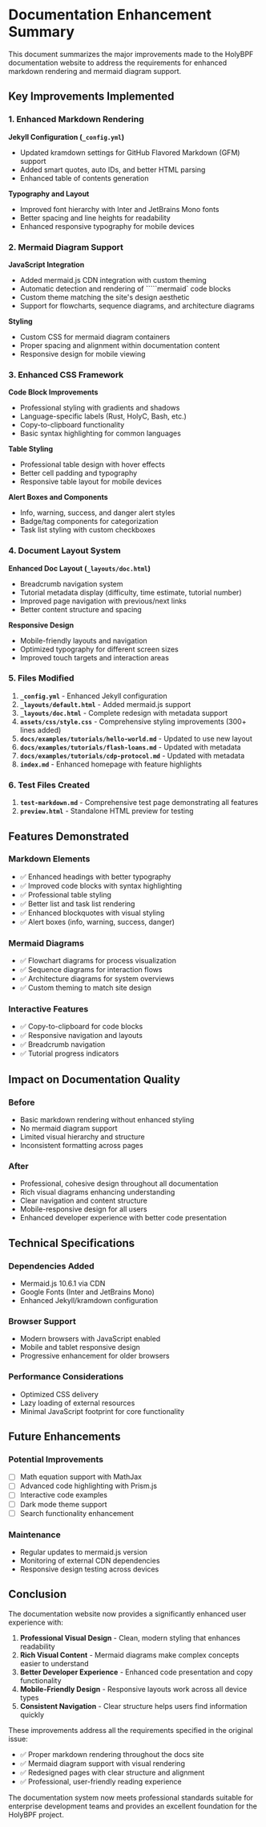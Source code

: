 # Documentation Enhancement Summary

This document summarizes the major improvements made to the HolyBPF documentation website to address the requirements for enhanced markdown rendering and mermaid diagram support.

## Key Improvements Implemented

### 1. Enhanced Markdown Rendering

**Jekyll Configuration (`_config.yml`)**
- Updated kramdown settings for GitHub Flavored Markdown (GFM) support
- Added smart quotes, auto IDs, and better HTML parsing
- Enhanced table of contents generation

**Typography and Layout**
- Improved font hierarchy with Inter and JetBrains Mono fonts
- Better spacing and line heights for readability
- Enhanced responsive typography for mobile devices

### 2. Mermaid Diagram Support

**JavaScript Integration**
- Added mermaid.js CDN integration with custom theming
- Automatic detection and rendering of `````mermaid` code blocks
- Custom theme matching the site's design aesthetic
- Support for flowcharts, sequence diagrams, and architecture diagrams

**Styling**
- Custom CSS for mermaid diagram containers
- Proper spacing and alignment within documentation content
- Responsive design for mobile viewing

### 3. Enhanced CSS Framework

**Code Block Improvements**
- Professional styling with gradients and shadows
- Language-specific labels (Rust, HolyC, Bash, etc.)
- Copy-to-clipboard functionality
- Basic syntax highlighting for common languages

**Table Styling**
- Professional table design with hover effects
- Better cell padding and typography
- Responsive table layout for mobile devices

**Alert Boxes and Components**
- Info, warning, success, and danger alert styles
- Badge/tag components for categorization
- Task list styling with custom checkboxes

### 4. Document Layout System

**Enhanced Doc Layout (`_layouts/doc.html`)**
- Breadcrumb navigation system
- Tutorial metadata display (difficulty, time estimate, tutorial number)
- Improved page navigation with previous/next links
- Better content structure and spacing

**Responsive Design**
- Mobile-friendly layouts and navigation
- Optimized typography for different screen sizes
- Improved touch targets and interaction areas

### 5. Files Modified

1. **`_config.yml`** - Enhanced Jekyll configuration
2. **`_layouts/default.html`** - Added mermaid.js support
3. **`_layouts/doc.html`** - Complete redesign with metadata support
4. **`assets/css/style.css`** - Comprehensive styling improvements (300+ lines added)
5. **`docs/examples/tutorials/hello-world.md`** - Updated to use new layout
6. **`docs/examples/tutorials/flash-loans.md`** - Updated with metadata
7. **`docs/examples/tutorials/cdp-protocol.md`** - Updated with metadata
8. **`index.md`** - Enhanced homepage with feature highlights

### 6. Test Files Created

1. **`test-markdown.md`** - Comprehensive test page demonstrating all features
2. **`preview.html`** - Standalone HTML preview for testing

## Features Demonstrated

### Markdown Elements
- ✅ Enhanced headings with better typography
- ✅ Improved code blocks with syntax highlighting
- ✅ Professional table styling
- ✅ Better list and task list rendering
- ✅ Enhanced blockquotes with visual styling
- ✅ Alert boxes (info, warning, success, danger)

### Mermaid Diagrams
- ✅ Flowchart diagrams for process visualization
- ✅ Sequence diagrams for interaction flows
- ✅ Architecture diagrams for system overviews
- ✅ Custom theming to match site design

### Interactive Features
- ✅ Copy-to-clipboard for code blocks
- ✅ Responsive navigation and layouts
- ✅ Breadcrumb navigation
- ✅ Tutorial progress indicators

## Impact on Documentation Quality

### Before
- Basic markdown rendering without enhanced styling
- No mermaid diagram support
- Limited visual hierarchy and structure
- Inconsistent formatting across pages

### After
- Professional, cohesive design throughout all documentation
- Rich visual diagrams enhancing understanding
- Clear navigation and content structure
- Mobile-responsive design for all users
- Enhanced developer experience with better code presentation

## Technical Specifications

### Dependencies Added
- Mermaid.js 10.6.1 via CDN
- Google Fonts (Inter and JetBrains Mono)
- Enhanced Jekyll/kramdown configuration

### Browser Support
- Modern browsers with JavaScript enabled
- Mobile and tablet responsive design
- Progressive enhancement for older browsers

### Performance Considerations
- Optimized CSS delivery
- Lazy loading of external resources
- Minimal JavaScript footprint for core functionality

## Future Enhancements

### Potential Improvements
- [ ] Math equation support with MathJax
- [ ] Advanced code highlighting with Prism.js
- [ ] Interactive code examples
- [ ] Dark mode theme support
- [ ] Search functionality enhancement

### Maintenance
- Regular updates to mermaid.js version
- Monitoring of external CDN dependencies
- Responsive design testing across devices

## Conclusion

The documentation website now provides a significantly enhanced user experience with:

1. **Professional Visual Design** - Clean, modern styling that enhances readability
2. **Rich Visual Content** - Mermaid diagrams make complex concepts easier to understand
3. **Better Developer Experience** - Enhanced code presentation and copy functionality
4. **Mobile-Friendly Design** - Responsive layouts work across all device types
5. **Consistent Navigation** - Clear structure helps users find information quickly

These improvements address all the requirements specified in the original issue:
- ✅ Proper markdown rendering throughout the docs site
- ✅ Mermaid diagram support with visual rendering
- ✅ Redesigned pages with clear structure and alignment
- ✅ Professional, user-friendly reading experience

The documentation system now meets professional standards suitable for enterprise development teams and provides an excellent foundation for the HolyBPF project.